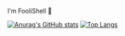 I'm FooliShell 🐚

[![Anurag's GitHub stats](https://github-readme-stats.vercel.app/api?username=Kai180621&show_icons=true&theme=gruvbox
)](https://github.com/anuraghazra/github-readme-stats)
[![Top Langs](https://github-readme-stats.vercel.app/api/top-langs/?username=Kai180621&theme=gruvbox&layout=compact&langs_count=10)](https://github.com/anuraghazra/github-readme-stats)

<!--
**Kai180621/Kai180621** is a ✨ _special_ ✨ repository because its `README.md` (this file) appears on your GitHub profile.

Here are some ideas to get you started:

- 🔭 I’m currently working on ...
- 🌱 I’m currently learning ...
- 👯 I’m looking to collaborate on ...
- 🤔 I’m looking for help with ...
- 💬 Ask me about ...
- 📫 How to reach me: ...
- 😄 Pronouns: ...
- ⚡ Fun fact: ...
-->
